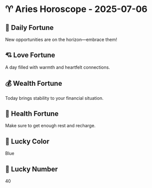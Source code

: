 # ♈ Aries Horoscope - 2025-07-06

## 🎯 Daily Fortune

New opportunities are on the horizon—embrace them!

## 💘 Love Fortune

A day filled with warmth and heartfelt connections.

## 💰 Wealth Fortune

Today brings stability to your financial situation.

## 🌱 Health Fortune

Make sure to get enough rest and recharge.

## 🎨 Lucky Color

Blue

## 🔢 Lucky Number

40
